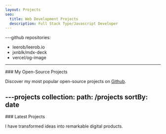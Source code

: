 ```yaml
---
layout: Projects
seo:
  title: Web Development Projects
  description: Full Stack Type/Javascript Developer
---
```


---github
repositories:
  - leerob/leerob.io
  - jxnblk/mdx-deck
  - vercel/og-image
---

<PageTitle>
  ### My Open-Source Projects
</PageTitle>

Discover my most popular open-source projects on <a href="https://github.com/mdnelles" target="_blank">Github</a>.



---projects
collection:
  path: /projects
  sortBy: date
---

<PageTitle>
  ### Latest Projects
</PageTitle>

I have transformed ideas into remarkable digital products.
